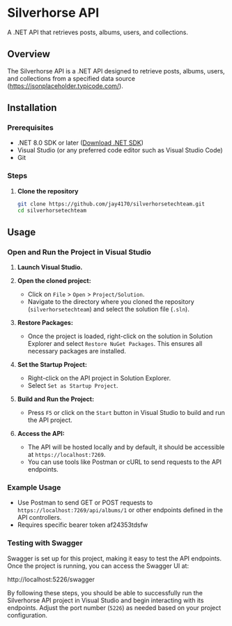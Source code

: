 # Silverhorse API

A .NET API that retrieves posts, albums, users, and collections.

## Overview

The Silverhorse API is a .NET API designed to retrieve posts, albums, users, and collections from a specified data source (https://jsonplaceholder.typicode.com/).

## Installation

### Prerequisites

-   .NET 8.0 SDK or later ([Download .NET SDK](https://dotnet.microsoft.com/download))
-   Visual Studio (or any preferred code editor such as Visual Studio Code)
-   Git

### Steps

1. **Clone the repository**

    ```bash
    git clone https://github.com/jay4170/silverhorsetechteam.git
    cd silverhorsetechteam
    ```

## Usage

### Open and Run the Project in Visual Studio

1. **Launch Visual Studio.**

2. **Open the cloned project:**

    - Click on `File` > `Open` > `Project/Solution`.
    - Navigate to the directory where you cloned the repository (`silverhorsetechteam`) and select the solution file (`.sln`).

3. **Restore Packages:**

    - Once the project is loaded, right-click on the solution in Solution Explorer and select `Restore NuGet Packages`. This ensures all necessary packages are installed.

4. **Set the Startup Project:**

    - Right-click on the API project in Solution Explorer.
    - Select `Set as Startup Project`.

5. **Build and Run the Project:**

    - Press `F5` or click on the `Start` button in Visual Studio to build and run the API project.

6. **Access the API:**

    - The API will be hosted locally and by default, it should be accessible at `https://localhost:7269`.
    - You can use tools like Postman or cURL to send requests to the API endpoints.

### Example Usage

- Use Postman to send GET or POST requests to `https://localhost:7269/api/albums/1` or other endpoints defined in the API controllers.
- Requires specific bearer token af24353tdsfw

### Testing with Swagger

Swagger is set up for this project, making it easy to test the API endpoints. Once the project is running, you can access the Swagger UI at:

http://localhost:5226/swagger


By following these steps, you should be able to successfully run the Silverhorse API project in Visual Studio and begin interacting with its endpoints. Adjust the port number (`5226`) as needed based on your project configuration.
